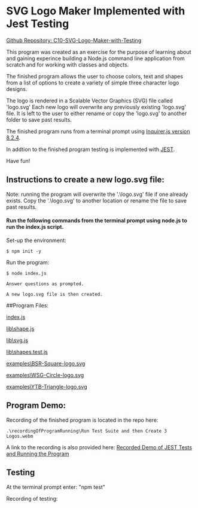 # SVG Logo Maker Implemented with Jest Testing


[Github Repository: 
C10-SVG-Logo-Maker-with-Testing
](https://github.com/MrBryanS/C10-SVG-Logo-Maker-with-Testing)

This program was created as an exercise for the purpose of learning about and gaining experince building a Node.js command line application from scratch and for working with classes and objects.  

The finished program allows the user to choose colors, text and shapes from a list of options to create a variety of simple three character logo designs. 

The logo is rendered in a Scalable Vector Graphics (SVG) file called 'logo.svg'  Each new logo will overwrite any previously existing 'logo.svg' file.  It is left to the user to either rename or copy the 'logo.svg' to another folder to save past results.

The finished program runs from a terminal prompt using [Inquirer.js version 8.2.4](https://www.npmjs.com/package/inquirer/v/8.2.4).

In addtion to the finished program testing is implemented with [JEST](https://jestjs.io/docs/getting-started). 

Have fun!

## Instructions to create a new logo.svg file: 

Note: running the program will overwrite the '.\logo.svg' file if one already exists.  Copy the '.\logo.svg' to another location or rename the file to save past results.

#### Run the following commands from the terminal prompt using node.js to run the index.js script.


Set-up the environment:

    $ npm init -y


Run the program:

    $ node index.js
    
    Answer questions as prompted.

    A new logo.svg file is then created. 


##Program Files:

[index.js](index.js)


[lib\shape.js](lib\shape.js)

[lib\svg.js](lib\svg.js)

[lib\shapes.test.js](lib\shapes.test.js)

[examples\BSR-Square-logo.svg](examples\BSR-Square-logo.svg)

[examples\WSG-Circle-logo.svg](examples\WSG-Circle-logo.svg)

[examples\YTB-Triangle-logo.svg](examples\YTB-Triangle-logo.svg)




## Program Demo:

Recording of the finished program is located in the repo here:

    .\recordingOfProgramRunning\Run Test Suite and then Create 3 Logos.webm

A link to the recording is also provided here:
    [Recorded Demo of JEST Tests and Running the Program](https://drive.google.com/file/d/17gjytNOVq1dm7v8R-cE9X49RuMZxCM9M/view?usp=sharing)
    

## Testing

At the terminal prompt enter: "npm test"

Recording of testing:







